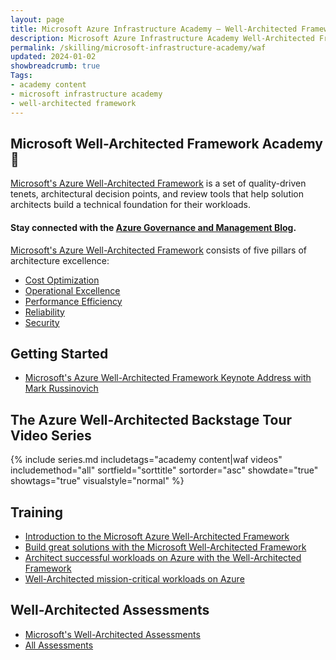 ```yaml
---
layout: page
title: Microsoft Azure Infrastructure Academy — Well-Architected Framework
description: Microsoft Azure Infrastructure Academy Well-Architected Framework.
permalink: /skilling/microsoft-infrastructure-academy/waf
updated: 2024-01-02
showbreadcrumb: true
Tags:
- academy content
- microsoft infrastructure academy
- well-architected framework
---
```


## Microsoft Well-Architected Framework Academy📌
[Microsoft's Azure Well-Architected Framework](https://learn.microsoft.com/en-us/azure/well-architected/) is a set of quality-driven tenets, architectural decision points, and review tools that help solution architects build a technical foundation for their workloads.

#### Stay connected with the [Azure Governance and Management Blog](https://techcommunity.microsoft.com/t5/azure-governance-and-management/bg-p/AzureGovernanceandManagementBlog).

[Microsoft's Azure Well-Architected Framework](https://learn.microsoft.com/en-us/azure/well-architected/) consists of five pillars of architecture excellence:

*  [Cost Optimization](https://docs.microsoft.com/en-us/azure/architecture/framework/cost/)
*  [Operational Excellence](https://docs.microsoft.com/en-us/azure/architecture/framework/devops/overview/)
*  [Performance Efficiency](https://docs.microsoft.com/en-us/azure/architecture/framework/scalability/overview)
*  [Reliability](https://docs.microsoft.com/en-us/azure/architecture/framework/resiliency/overview)
*  [Security](https://docs.microsoft.com/en-us/azure/architecture/framework/security/overview)

## Getting Started

* [Microsoft's Azure Well-Architected Framework Keynote Address with Mark Russinovich](https://youtu.be/iHuBzJi0HiU)

## The Azure Well-Architected Backstage Tour Video Series

{% include series.md 
    includetags="academy content|waf videos" includemethod="all" 
    sortfield="sorttitle" sortorder="asc" showdate="true" showtags="true" 
    visualstyle="normal" 
%}

## Training

* [Introduction to the Microsoft Azure Well-Architected Framework](https://learn.microsoft.com/en-us/training/modules/azure-well-architected-introduction/)
* [Build great solutions with the Microsoft Well-Architected Framework](https://learn.microsoft.com/en-us/training/paths/azure-well-architected-framework/)
* [Architect successful workloads on Azure with the Well-Architected Framework](https://youtu.be/UpQHmWxkVEU)
* [Well-Architected mission-critical workloads on Azure](https://youtu.be/vLY48KCktII)

## Well-Architected Assessments

*  [Microsoft's Well-Architected Assessments](https://learn.microsoft.com/en-us/assessments/browse/?page=1&pagesize=30&searchterm=well-architected)
*  [All Assessments](https://learn.microsoft.com/en-us/assessments/) 